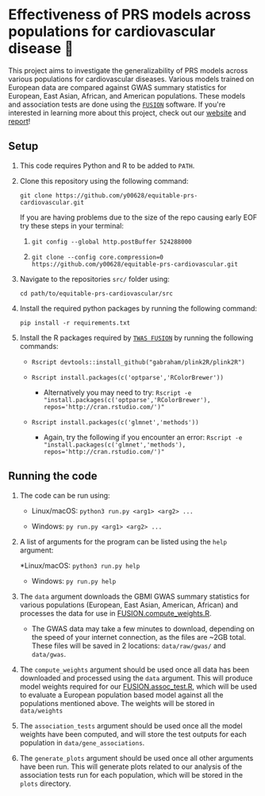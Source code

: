 # Effectiveness of PRS models across populations for cardiovascular disease 🧬


This project aims to investigate the generalizability of PRS models across various populations for cardiovascular diseases. Various models trained on European data are compared against GWAS summary statistics for European, East Asian, African, and American populations. These models and association tests are done using the [`FUSION`](http://gusevlab.org/projects/fusion/) software. If you're interested in learning more about this project, check out our [website](https://y00628.github.io/equitable-prs-cardiovascular/) and [report](https://drive.google.com/file/d/1zu4fIurSg-mX8VTd10HnFDjyd7nwPdN7/view?usp=drive_link)!




## Setup

1. This code requires Python and R to be added to `PATH`.

1. Clone this repository using the following command: 

    `git clone https://github.com/y00628/equitable-prs-cardiovascular.git`

    If you are having problems due to the size of the repo causing early EOF try these steps in your terminal:

    1. `git config --global http.postBuffer 524288000`
    
    2. `git clone --config core.compression=0 https://github.com/y00628/equitable-prs-cardiovascular.git`

1. Navigate to the repositories `src/` folder using:

    `cd path/to/equitable-prs-cardiovascular/src`

1. Install the required python packages by running the following command: 

    `pip install -r requirements.txt` 

1. Install the R packages required by [`TWAS FUSION`](http://gusevlab.org/projects/fusion/) by running the following commands: 

    * `Rscript devtools::install_github("gabraham/plink2R/plink2R")`

    * `Rscript install.packages(c('optparse','RColorBrewer'))`

        * Alternatively you may need to try: 
        `Rscript -e "install.packages(c('optparse','RColorBrewer'), repos='http://cran.rstudio.com/')"`

    * `Rscript install.packages(c('glmnet','methods'))`

        * Again, try the following if you encounter an error: 
        `Rscript -e "install.packages(c('glmnet','methods'), repos='http://cran.rstudio.com/')"`


## Running the code
1. The code can be run using:

    * Linux/macOS: `python3 run.py <arg1> <arg2> ...`

    * Windows: `py run.py <arg1> <arg2> ...`

1. A list of arguments for the program can be listed using the `help` argument:
    
    *Linux/macOS: `python3 run.py help`

    * Windows: `py run.py help`

1. The `data` argument downloads the GBMI GWAS summary statistics for various
populations (European, East Asian, American, African) and processes the
data for use in [FUSION.compute_weights.R](http://gusevlab.org/projects/fusion/#compute-your-own-predictive-models).

    * The GWAS data may take a few minutes to download, depending on the speed of your internet connection, as the files are ~2GB total. These files will be saved in 2 locations: `data/raw/gwas/` and `data/gwas`.

1. The `compute_weights` argument should be used once all data has been 
downloaded and processed using the `data` argument. This will produce model weights required for
our [FUSION.assoc_test.R](http://gusevlab.org/projects/fusion/#typical-analysis-and-output), which will be used to evaluate a European population
based model against all the populations mentioned above. The weights will be stored in `data/weights`

1. The `association_tests` argument should be used once all the model weights have been computed, and will store the test outputs for each population in `data/gene_associations`.

1. The `generate_plots` argument should be used once all other arguments have been run. This will generate plots related to our analysis of the association tests run for each population, which will be stored in the `plots` directory.

